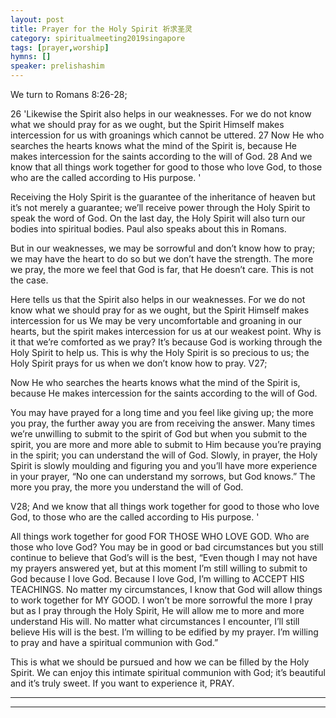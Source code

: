 ```yaml
---
layout: post
title: Prayer for the Holy Spirit 祈求圣灵
category: spiritualmeeting2019singapore
tags: [prayer,worship]
hymns: []
speaker: prelishashim
---
```


We turn to Romans 8:26-28; 

26 'Likewise the Spirit also helps in our weaknesses. For we do not know what we should pray for as we ought, but the Spirit Himself makes intercession for us with groanings which cannot be uttered. 
27 Now He who searches the hearts knows what the mind of the Spirit is, because He makes intercession for the saints according to the will of God. 
28 And we know that all things work together for good to those who love God, to those who are the called according to His purpose. '

Receiving the Holy Spirit is the guarantee of the inheritance of heaven but it’s not merely a guarantee; we’ll receive power through the Holy Spirit to speak the word of God. On the last day, the Holy Spirit will also turn our bodies into spiritual bodies. Paul also speaks about this in Romans. 

But in our weaknesses, we may be sorrowful and don’t know how to pray; we may have the heart to do so but we don’t have the strength. The more we pray, the more we feel that God is far, that He doesn’t care. This is not the case. 

Here tells us that the Spirit also helps in our weaknesses. For we do not know what we should pray for as we ought, but the Spirit Himself makes intercession for us  We may be very uncomfortable and groaning in our hearts, but the spirit makes intercession for us at our weakest point. Why is it that we’re comforted as we pray? It’s because God is working through the Holy Spirit to help us. This is why the Holy Spirit is so precious to us; the Holy Spirit prays for us when we don’t know how to pray. V27; 

Now He who searches the hearts knows what the mind of the Spirit is, because He makes intercession for the saints according to the will of God. 

You may have prayed for a long time and you feel like giving up; the more you pray, the further away you are from receiving the answer. Many times we’re unwilling to submit to the spirit of God but when you submit to the spirit, you are more and more able to submit to Him because you’re praying in the spirit; you can understand the will of God. Slowly, in prayer, the Holy Spirit is slowly moulding and figuring you and you’ll have more experience in your prayer, “No one can understand my sorrows, but God knows.” The more you pray, the more you understand  the will of God. 

V28; 
And we know that all things work together for good to those who love God, to those who are the called according to His purpose. '

All things work together for good FOR THOSE WHO LOVE GOD. Who are those who love God? You may be in good or bad circumstances but you still continue to believe that God’s will is the best, “Even though I may not have my prayers answered yet, but at this moment I’m still willing to submit to God because I love God. Because I love God, I’m willing to ACCEPT HIS TEACHINGS. No matter my circumstances, I know that God will allow things to work together for MY GOOD. I won’t be more sorrowful the more I pray but as I pray through the Holy Spirit, He will allow me to more and more understand His will. No matter what circumstances I encounter, I’ll still believe His will is the best. I’m willing to be edified by my prayer. I’m willing to pray and have a spiritual communion with God.”

This is what we should be pursued and how we can be filled by the Holy Spirit. We can enjoy this intimate spiritual communion with God; it’s beautiful and it’s truly sweet. If you want to experience it, PRAY.


----
****
